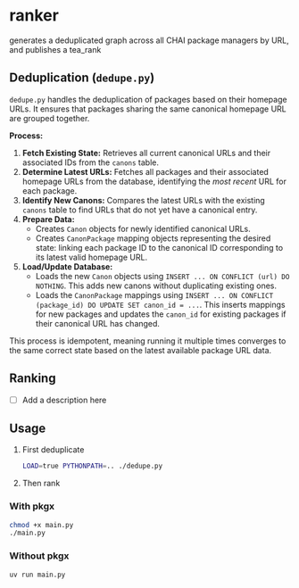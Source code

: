 # ranker

generates a deduplicated graph across all CHAI package managers by URL, and publishes a 
tea_rank

## Deduplication (`dedupe.py`)

`dedupe.py` handles the deduplication of packages based on their homepage URLs. It 
ensures that packages sharing the same canonical homepage URL are grouped together.

**Process:**

1.  **Fetch Existing State:** Retrieves all current canonical URLs and their associated 
IDs from the `canons` table.
2.  **Determine Latest URLs:** Fetches all packages and their associated homepage URLs 
from the database, identifying the *most recent* URL for each package.
3.  **Identify New Canons:** Compares the latest URLs with the existing `canons` table 
to find URLs that do not yet have a canonical entry.
4.  **Prepare Data:**
    *   Creates `Canon` objects for newly identified canonical URLs.
    *   Creates `CanonPackage` mapping objects representing the desired state: linking 
    each package ID to the canonical ID corresponding to its latest valid homepage URL.
5.  **Load/Update Database:**
    *   Loads the new `Canon` objects using `INSERT ... ON CONFLICT (url) DO NOTHING`. This adds new canons without duplicating existing ones.
    *   Loads the `CanonPackage` mappings using 
    `INSERT ... ON CONFLICT (package_id) DO UPDATE SET canon_id = ...`. This inserts 
    mappings for new packages and updates the `canon_id` for existing packages if their 
    canonical URL has changed.

This process is idempotent, meaning running it multiple times converges to the same 
correct state based on the latest available package URL data.

## Ranking

- [ ] Add a description here

## Usage

1. First deduplicate

   ```bash
   LOAD=true PYTHONPATH=.. ./dedupe.py
   ```

2. Then rank

### With pkgx

```bash
chmod +x main.py
./main.py
```

### Without pkgx

```bash
uv run main.py
```